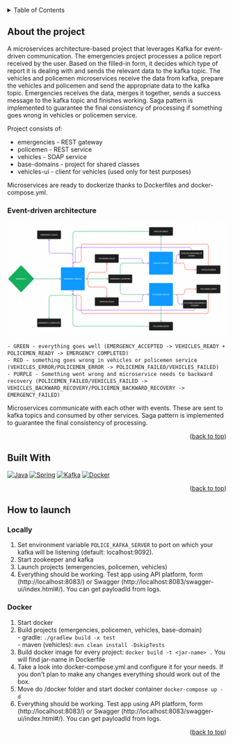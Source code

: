
<a name="readme-top"></a>

<!-- TABLE OF CONTENTS -->
<details>
  <summary>Table of Contents</summary>
  <ol>
    <li>
      <a href="#about-the-project">About The Project</a>
    </li>
    <li>
        <a href="#built-with">Built With</a>
    </li>
    <li>
        <a href="#how-to-launch">How to launch?</a>
    </li>
    <li>
        <a href="#detailed-description">Detailed description</a>
    </li>
  </ol>
</details>

<!-- ABOUT THE PROJECT -->
## About the project
A microservices architecture-based project that leverages Kafka for event-driven communication. The emergencies project processes a police report received by the user. Based on the filled-in form, it decides which type of report it is dealing with and sends the relevant data to the kafka topic. The vehicles and policemen microservices receive the data from kafka, prepare the vehicles and policemen and send the appropriate data to the kafka topic. Emergencies receives the data, merges it together, sends a success message to the kafka topic and finishes working. Saga pattern is implemented to guarantee the final consistency of processing if something goes wrong in vehicles or policemen service. <br>

Project consists of:
<ul>
    <li> emergencies - REST gateway </li>
    <li> policemen - REST service </li>
    <li> vehicles - SOAP service </li>
    <li> base-domains - project for shared classes </li>
    <li> vehicles-ui - client for vehicles (used only for test purposes) </li>
</ul>

Microservices are ready to dockerize thanks to Dockerfiles and docker-compose.yml. 

### Event-driven architecture
![Architecture](/images/events-diagram.PNG)
```
- GREEN - everything goes well (EMERGENCY_ACCEPTED -> VEHICLES_READY + POLICEMEN_READY -> EMERGENCY COMPLETED)
- RED - something goes wrong in vehicles or policemen service (VEHICLES_ERROR/POLICEMEN_ERROR -> POLICEMEN_FAILED/VEHICLES_FAILED)
- PURPLE - Something went wrong and microservice needs to backward recovery (POLICEMEN_FAILED/VEHICLES_FAILED -> VEHICLES_BACKWARD_RECOVERY/POLICEMEN_BACKWARD_RECOVERY -> EMERGENCY_FAILED)
```

Microservices communicate with each other with events. These are sent to kafka topics and consumed by other services. Saga pattern is implemented to guarantee the final consistency of processing.

<p align="right">(<a href="#readme-top">back to top</a>)</p>

## Built With
[![Java][Java]][Java-url]
[![Spring][Spring]][Spring-url]
[![Kafka][Kafka]][Kafka-url]
[![Docker][Docker]][Docker-url]

<p align="right">(<a href="#readme-top">back to top</a>)</p>

<!-- How to launch -->
## How to launch
### Locally
  1. Set environment variable `POLICE_KAFKA_SERVER` to port on which your kafka will be listening (default: localhost:9092).
  2. Start zookeeper and kafka
  3. Launch projects (emergencies, policemen, vehicles) 
  4. Everything should be working. Test app using API platform, form (http://localhost:8083/) or Swagger (http://localhost:8083/swagger-ui/index.html#/). You can get payloadId from logs.

### Docker
  1. Start docker
  2. Build projects (emergencies, policemen, vehicles, base-domain) <br>
    - gradle: `./gradlew build -x test` <br>
    - maven (vehicles): `mvn clean install -DskipTests` <br> 
  3. Build docker image for every project: `docker build -t <jar-name> .` You will find jar-name in Dockerfile
  4. Take a look into docker-compose.yml and configure it for your needs. If you don't plan to make any changes everything should work out of the box.
  5. Move do /docker folder and start docker container `docker-compose up -d`
  6. Everything should be working. Test app using API platform, form (http://localhost:8083/) or Swagger (http://localhost:8083/swagger-ui/index.html#/). You can get payloadId from logs.


<p align="right">(<a href="#readme-top">back to top</a>)</p>

<!-- MARKDOWN LINKS & IMAGES -->

<!-- https://www.markdownguide.org/basic-syntax/#reference-style-links -->
[Java]:https://img.shields.io/badge/Java-ED8B00?style=for-the-badge&logo=openjdk&logoColor=white
[Java-url]: https://docs.oracle.com/en/java/
[Kafka]:https://img.shields.io/badge/Apache%20Kafka-000?style=for-the-badge&logo=apachekafka
[Kafka-url]: https://kafka.apache.org/intro
[Spring]:https://img.shields.io/badge/Spring%20Boot-6DB33F?style=for-the-badge&logo=Spring&logoColor=white
[Spring-url]: https://spring.io/projects/spring-boot
[Docker]:https://img.shields.io/badge/Docker-0db7ed?style=for-the-badge&logo=Docker&logoColor=white
[Docker-url]: https://docs.docker.com/
